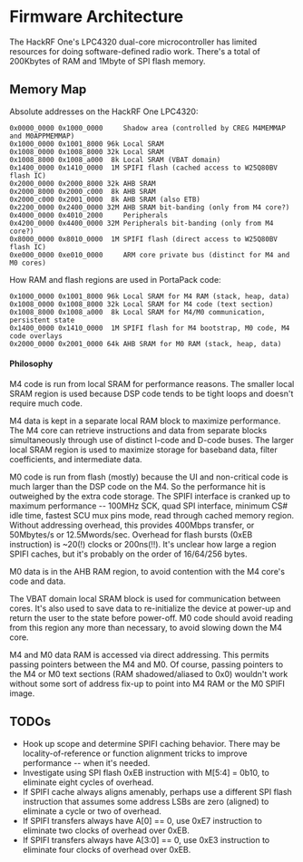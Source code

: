 # Firmware Architecture

The HackRF One's LPC4320 dual-core microcontroller has limited resources for doing software-defined radio work. There's a total of 200Kbytes of RAM and 1Mbyte of SPI flash memory.

## Memory Map

Absolute addresses on the HackRF One LPC4320:

    0x0000_0000 0x1000_0000     Shadow area (controlled by CREG M4MEMMAP and M0APPMEMMAP)
    0x1000_0000 0x1001_8000 96k Local SRAM
    0x1008_0000 0x1008_8000 32k Local SRAM
    0x1008_8000 0x1008_a000  8k Local SRAM (VBAT domain)
    0x1400_0000 0x1410_0000  1M SPIFI flash (cached access to W25Q80BV flash IC)
    0x2000_0000 0x2000_8000 32k AHB SRAM
    0x2000_8000 0x2000_c000  8k AHB SRAM
    0x2000_c000 0x2001_0000  8k AHB SRAM (also ETB)
    0x2200_0000 0x2400_0000 32M AHB SRAM bit-banding (only from M4 core?)
    0x4000_0000 0x4010_2000     Peripherals
    0x4200_0000 0x4400_0000 32M Peripherals bit-banding (only from M4 core?)
    0x8000_0000 0x8010_0000  1M SPIFI flash (direct access to W25Q80BV flash IC)
    0xe000_0000 0xe010_0000     ARM core private bus (distinct for M4 and M0 cores)

How RAM and flash regions are used in PortaPack code:

    0x1000_0000 0x1001_8000 96k Local SRAM for M4 RAM (stack, heap, data)
    0x1008_0000 0x1008_8000 32k Local SRAM for M4 code (text section)
    0x1008_8000 0x1008_a000  8k Local SRAM for M4/M0 communication, persistent state
    0x1400_0000 0x1410_0000  1M SPIFI flash for M4 bootstrap, M0 code, M4 code overlays
    0x2000_0000 0x2001_0000 64k AHB SRAM for M0 RAM (stack, heap, data)

#### Philosophy

M4 code is run from local SRAM for performance reasons. The smaller local SRAM region is used because DSP code tends to be tight loops and doesn't require much code.

M4 data is kept in a separate local RAM block to maximize performance. The M4 core can retrieve instructions and data from separate blocks simultaneously through use of distinct I-code and D-code buses. The larger local SRAM region is used to maximize storage for baseband data, filter coefficients, and intermediate data.

M0 code is run from flash (mostly) because the UI and non-critical code is much larger than the DSP code on the M4. So the performance hit is outweighed by the extra code storage. The SPIFI interface is cranked up to maximum performance -- 100MHz SCK, quad SPI interface, minimum CS# idle time, fastest SCU mux pins mode, read through cached memory region. Without addressing overhead, this provides 400Mbps transfer, or 50Mbytes/s or 12.5Mwords/sec. Overhead for flash bursts (0xEB instruction) is ~20(!) clocks or 200ns(!!). It's unclear how large a region SPIFI caches, but it's probably on the order of 16/64/256 bytes.

M0 data is in the AHB RAM region, to avoid contention with the M4 core's code and data.

The VBAT domain local SRAM block is used for communication between cores. It's also used to save data to re-initialize the device at power-up and return the user to the state before power-off. M0 code should avoid reading from this region any more than necessary, to avoid slowing down the M4 core.

M4 and M0 data RAM is accessed via direct addressing. This permits passing pointers between the M4 and M0. Of course, passing pointers to the M4 or M0 text sections (RAM shadowed/aliased to 0x0) wouldn't work without some sort of address fix-up to point into M4 RAM or the M0 SPIFI image.

## TODOs

* Hook up scope and determine SPIFI caching behavior. There may be locality-of-reference or function alignment tricks to improve performance -- when it's needed.
* Investigate using SPI flash 0xEB instruction with M[5:4] = 0b10, to eliminate eight cycles of overhead.
* If SPIFI cache always aligns amenably, perhaps use a different SPI flash instruction that assumes some address LSBs are zero (aligned) to eliminate a cycle or two of overhead.
* If SPIFI transfers always have A[0] == 0, use 0xE7 instruction to eliminate two clocks of overhead over 0xEB.
* If SPIFI transfers always have A[3:0] == 0, use 0xE3 instruction to eliminate four clocks of overhead over 0xEB.